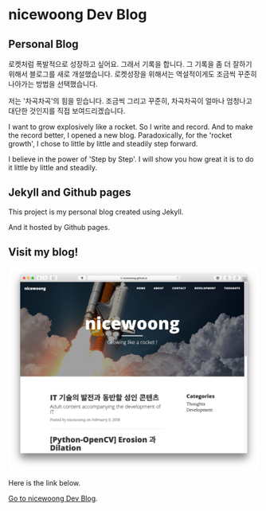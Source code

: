 # nicewoong Dev Blog


## Personal Blog


로켓처럼 폭발적으로 성장하고 싶어요. 그래서 기록을 합니다. 
그 기록을 좀 더 잘하기 위해서 블로그를 새로 개설했습니다. 
로켓성장을 위해서는 역설적이게도 조금씩 꾸준히 나아가는 방법을 선택했습니다. 

저는 '차곡차곡'의 힘을 믿습니다. 
조금씩 그리고 꾸준히, 차곡차곡이 얼마나 엄청나고 대단한 것인지를 직접 보여드리겠습니다.



I want to grow explosively like a rocket. 
So I write and record. And to make the record better, I opened a new blog. 
Paradoxically, for the 'rocket growth', I chose to little by little and steadily step forward.


I believe in the power of 'Step by Step'. 
I will show you how great it is to do it little by little and steadily.


## Jekyll and Github pages

This project is my personal blog created using Jekyll.


And it hosted by Github pages.



## Visit my blog! 

<img src="https://raw.githubusercontent.com/nicewoong/nicewoong.github.io/master/assets/screenshot_nicewoong_dev_blog.png" alt="screenshot_nicewoong_dev_blog" style="width:800px" />

Here is the link below. 

[Go to nicewoong Dev Blog](https://nicewoong.github.io "go to the blog").



<!---->
<!--Command for getting a localhost test on Cloud9 -->
<!--  jekyll serve --host $IP --port $PORT --baseurl ''   -->
<!-- A link to the post about "Adding Categories and Tags on Jekyll blog" -->
<!-- https://www.mikeapted.com/jekyll/2015/12/30/category-and-tag-archives-in-jekyll-no-plugins/ -->